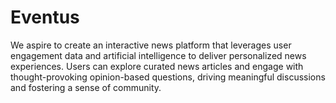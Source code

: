 # Eventus
We aspire to create an interactive news platform that leverages user engagement data and artificial intelligence to deliver personalized news experiences. Users can explore curated news articles and engage with thought-provoking opinion-based questions, driving meaningful discussions and fostering a sense of community.
